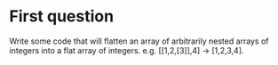 # First question

Write some code that will flatten an array of arbitrarily nested arrays of integers into a flat array of integers. 
e.g. [[1,2,[3]],4] -> [1,2,3,4].

